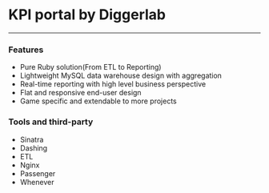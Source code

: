 # KPI portal by Diggerlab
-------------


### Features

- Pure Ruby solution(From ETL to Reporting)
- Lightweight MySQL data warehouse design with aggregation
- Real-time reporting with high level business perspective
- Flat and responsive end-user design
- Game specific and extendable to more projects

### Tools and third-party

- Sinatra
- Dashing
- ETL
- Nginx
- Passenger
- Whenever
 